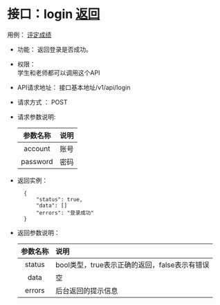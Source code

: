 ﻿
# 接口：login  [返回](../../README.md)
用例： [评定成绩](../用例/评定成绩.md)

- 功能：
    返回登录是否成功。
    
- 权限：    
    学生和老师都可以调用这个API
    
- API请求地址： 
    接口基本地址/v1/api/login

- 请求方式 ：
    POST

- 请求参数说明:        

  |参数名称|说明|
  |:---------:|:--------------------------------------------------------|
  |account|账号|
  |password|密码|

    
- 返回实例：

        {         
            "status": true,
            "data": []
            "errors": "登录成功"
        }
 
- 返回参数说明：    
 
  |参数名称|说明|
  |:---------:|:--------------------------------------------------------|      
  |status|bool类型，true表示正确的返回，false表示有错误|
  |data|空|
  |errors|后台返回的提示信息|

